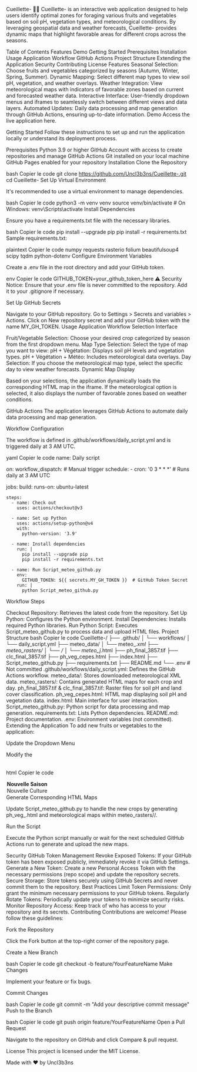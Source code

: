 Cueillette- 🌿🍄
Cueillette- is an interactive web application designed to help users identify optimal zones for foraging various fruits and vegetables based on soil pH, vegetation types, and meteorological conditions. By leveraging geospatial data and weather forecasts, Cueillette- provides dynamic maps that highlight favorable areas for different crops across the seasons.

Table of Contents
Features
Demo
Getting Started
Prerequisites
Installation
Usage
Application Workflow
GitHub Actions
Project Structure
Extending the Application
Security
Contributing
License
Features
Seasonal Selection: Choose fruits and vegetables categorized by seasons (Autumn, Winter, Spring, Summer).
Dynamic Mapping: Select different map types to view soil pH, vegetation, and weather overlays.
Weather Integration: View meteorological maps with indicators of favorable zones based on current and forecasted weather data.
Interactive Interface: User-friendly dropdown menus and iframes to seamlessly switch between different views and data layers.
Automated Updates: Daily data processing and map generation through GitHub Actions, ensuring up-to-date information.
Demo
Access the live application here.

Getting Started
Follow these instructions to set up and run the application locally or understand its deployment process.

Prerequisites
Python 3.9 or higher
GitHub Account with access to create repositories and manage GitHub Actions
Git installed on your local machine
GitHub Pages enabled for your repository
Installation
Clone the Repository

bash
Copier le code
git clone https://github.com/Uncl3b3ns/Cueillette-.git
cd Cueillette-
Set Up Virtual Environment

It's recommended to use a virtual environment to manage dependencies.

bash
Copier le code
python3 -m venv venv
source venv/bin/activate  # On Windows: venv\Scripts\activate
Install Dependencies

Ensure you have a requirements.txt file with the necessary libraries.

bash
Copier le code
pip install --upgrade pip
pip install -r requirements.txt
Sample requirements.txt:

plaintext
Copier le code
numpy
requests
rasterio
folium
beautifulsoup4
scipy
tqdm
python-dotenv
Configure Environment Variables

Create a .env file in the root directory and add your GitHub token.

env
Copier le code
GITHUB_TOKEN=your_github_token_here
⚠️ Security Notice: Ensure that your .env file is never committed to the repository. Add it to your .gitignore if necessary.

Set Up GitHub Secrets

Navigate to your GitHub repository.
Go to Settings > Secrets and variables > Actions.
Click on New repository secret and add your GitHub token with the name MY_GH_TOKEN.
Usage
Application Workflow
Selection Interface

Fruit/Vegetable Selection: Choose your desired crop categorized by season from the first dropdown menu.
Map Type Selection: Select the type of map you want to view:
pH + Végétation: Displays soil pH levels and vegetation types.
pH + Végétation + Météo: Includes meteorological data overlays.
Day Selection: If you choose the meteorological map type, select the specific day to view weather forecasts.
Dynamic Map Display

Based on your selections, the application dynamically loads the corresponding HTML map in the iframe. If the meteorological option is selected, it also displays the number of favorable zones based on weather conditions.

GitHub Actions
The application leverages GitHub Actions to automate daily data processing and map generation.

Workflow Configuration

The workflow is defined in .github/workflows/daily_script.yml and is triggered daily at 3 AM UTC.

yaml
Copier le code
name: Daily script

on:
  workflow_dispatch:  # Manual trigger
  schedule:
    - cron: '0 3 * * *'  # Runs daily at 3 AM UTC

jobs:
  build:
    runs-on: ubuntu-latest

    steps:
      - name: Check out
        uses: actions/checkout@v3

      - name: Set up Python
        uses: actions/setup-python@v4
        with:
          python-version: '3.9'

      - name: Install dependencies
        run: |
          pip install --upgrade pip
          pip install -r requirements.txt

      - name: Run Script_meteo_github.py
        env:
          GITHUB_TOKEN: ${{ secrets.MY_GH_TOKEN }}  # GitHub Token Secret
        run: |
          python Script_meteo_github.py
Workflow Steps

Checkout Repository: Retrieves the latest code from the repository.
Set Up Python: Configures the Python environment.
Install Dependencies: Installs required Python libraries.
Run Python Script: Executes Script_meteo_github.py to process data and upload HTML files.
Project Structure
bash
Copier le code
Cueillette-/
├── .github/
│   └── workflows/
│       └── daily_script.yml
├── meteo_data/
│   └── meteo_*.xml
├── meteo_rasters/
│   └── <crop>/
│       └── meteo_j*.html
├── ph_final_3857.tif
├── clc_final_3857.tif
├── ph_veg_cepes.html
├── index.html
├── Script_meteo_github.py
├── requirements.txt
├── README.md
└── .env  # Not committed
.github/workflows/daily_script.yml: Defines the GitHub Actions workflow.
meteo_data/: Stores downloaded meteorological XML data.
meteo_rasters/: Contains generated HTML maps for each crop and day.
ph_final_3857.tif & clc_final_3857.tif: Raster files for soil pH and land cover classification.
ph_veg_cepes.html: HTML map displaying soil pH and vegetation data.
index.html: Main interface for user interaction.
Script_meteo_github.py: Python script for data processing and map generation.
requirements.txt: Lists Python dependencies.
README.md: Project documentation.
.env: Environment variables (not committed).
Extending the Application
To add new fruits or vegetables to the application:

Update the Dropdown Menu

Modify the <optgroup> sections in index.html to include new crops under the appropriate season.

html
Copier le code
<optgroup label="Nouvelle Saison">
    <option value="nouvelle_culture">Nouvelle Culture</option>
    <!-- Add more options as needed -->
</optgroup>
Generate Corresponding HTML Maps

Update Script_meteo_github.py to handle the new crops by generating ph_veg_<crop>.html and meteorological maps within meteo_rasters/<crop>/.

Run the Script

Execute the Python script manually or wait for the next scheduled GitHub Actions run to generate and upload the new maps.

Security
GitHub Token Management
Revoke Exposed Tokens: If your GitHub token has been exposed publicly, immediately revoke it via GitHub Settings.
Generate a New Token: Create a new Personal Access Token with the necessary permissions (repo scope) and update the repository secrets.
Secure Storage: Store tokens securely using GitHub Secrets and never commit them to the repository.
Best Practices
Limit Token Permissions: Only grant the minimum necessary permissions to your GitHub tokens.
Regularly Rotate Tokens: Periodically update your tokens to minimize security risks.
Monitor Repository Access: Keep track of who has access to your repository and its secrets.
Contributing
Contributions are welcome! Please follow these guidelines:

Fork the Repository

Click the Fork button at the top-right corner of the repository page.

Create a New Branch

bash
Copier le code
git checkout -b feature/YourFeatureName
Make Changes

Implement your feature or fix bugs.

Commit Changes

bash
Copier le code
git commit -m "Add your descriptive commit message"
Push to the Branch

bash
Copier le code
git push origin feature/YourFeatureName
Open a Pull Request

Navigate to the repository on GitHub and click Compare & pull request.

License
This project is licensed under the MIT License.

Made with ❤️ by Uncl3b3ns

